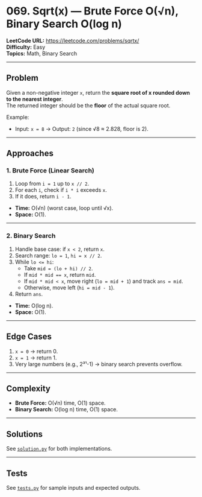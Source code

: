# 069. Sqrt(x) — Brute Force O(√n), Binary Search O(log n)

**LeetCode URL:** https://leetcode.com/problems/sqrtx/  
**Difficulty:** Easy  
**Topics:** Math, Binary Search  

---

## Problem  
Given a non-negative integer `x`, return the **square root of x rounded down to the nearest integer**.  
The returned integer should be the **floor** of the actual square root.  

Example:  
- Input: `x = 8` → Output: `2` (since √8 ≈ 2.828, floor is 2).  

---

## Approaches  

### 1. Brute Force (Linear Search)  
1. Loop from `i = 1` up to `x // 2`.  
2. For each `i`, check if `i * i` exceeds `x`.  
3. If it does, return `i - 1`.  

- **Time:** O(√n) (worst case, loop until √x).  
- **Space:** O(1).  

---

### 2. Binary Search  
1. Handle base case: if `x < 2`, return `x`.  
2. Search range: `lo = 1`, `hi = x // 2`.  
3. While `lo <= hi`:  
   - Take `mid = (lo + hi) // 2`.  
   - If `mid * mid == x`, return `mid`.  
   - If `mid * mid < x`, move right (`lo = mid + 1`) and track `ans = mid`.  
   - Otherwise, move left (`hi = mid - 1`).  
4. Return `ans`.  

- **Time:** O(log n).  
- **Space:** O(1).  

---

## Edge Cases  
1. `x = 0` → return 0.  
2. `x = 1` → return 1.  
3. Very large numbers (e.g., 2³¹-1) → binary search prevents overflow.  

---

## Complexity  
- **Brute Force:** O(√n) time, O(1) space.  
- **Binary Search:** O(log n) time, O(1) space.  

---

## Solutions  
See [`solution.py`](./solution.py) for both implementations.  

---

## Tests  
See [`tests.py`](./tests.py) for sample inputs and expected outputs.  
